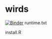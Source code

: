 # wirds
[![Binder](https://mybinder.org/badge_logo.svg)](https://mybinder.org/v2/gh/iguzinska/wirds/main?filepath=Rstudio)
runtime.txt

install.R

